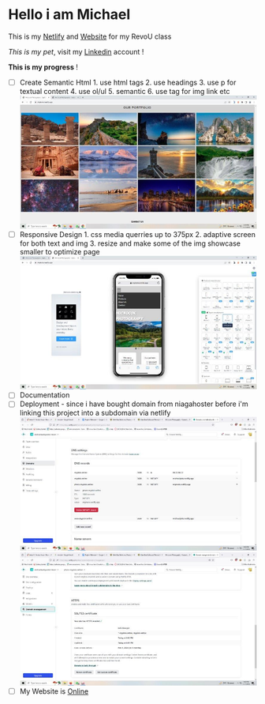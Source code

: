 # Hello i am Michael

This is my [Netlify](https://miphoto.netlify.app/) and [Website](https://photo.mypixiv.online/) for my RevoU class

_This is my pet_, visit my [Linkedin](https://www.linkedin.com/in/michael-wahyudin-922396229/?trk=people_directory&originalSubdomain=id) account !

**This is my progress** !

- [ ] Create Semantic Html
        1. use html tags
        2. use headings
        3. use p for textual content
        4. use ol/ul
        5. semantic 
        6. use tag for img link etc 
    <img title="deployment md1" alt="deployment 1" src="/asset/ss4.jpg">    
- [ ] Responsive Design
        1. css media querries up to 375px
        2. adaptive screen for both text and img 
        3. resize and make some of the img showcase smaller to optimize page
         <img title="deployment md1" alt="deployment 1" src="/asset/ss3.jpg">    
- [ ] Documentation
- [ ] Deployment - since i have bought domain from niagahoster before i'm linking this project into a subdomain via netlify
        <img title="deployment md1" alt="deployment 1" src="/asset/ss1.jpg">
        <img title="deployment md2" alt="deployment 2" src="/asset/ss2.jpg">
- [ ] My Website is [Online](https://photo.mypixiv.online/)